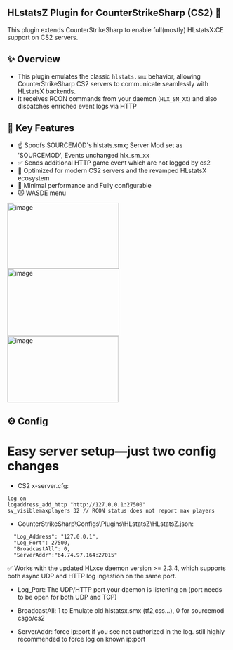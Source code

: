 ## HLstatsZ Plugin for CounterStrikeSharp (CS2) 🎯
This plugin extends CounterStrikeSharp to enable full(mostly) HLstatsX:CE support on CS2 servers.

## ✨ Overview
* This plugin emulates the classic `hlstats.smx` behavior, allowing CounterStrikeSharp CS2 servers to communicate seamlessly with HLstatsX backends.
* It receives RCON commands from your daemon (`HLX_SM_XX`) and also dispatches enriched event logs via HTTP

## 🔧 Key Features
- ☝ Spoofs SOURCEMOD's hlstats.smx; Server Mod set as 'SOURCEMOD', Events unchanged hlx_sm_xx 
- ✅ Sends additional HTTP game event which are not logged by cs2
- 🚀 Optimized for modern CS2 servers and the revamped HLstatsX ecosystem
- 🧩️ Minimal performance and Fully configurable
- 😻 WASDE menu
<img width="254" height="150" alt="image" src="https://github.com/user-attachments/assets/2a2de88a-bef5-471b-9b3e-59f824e911b0" />
<img width="255" height="154" alt="image" src="https://github.com/user-attachments/assets/d1b60635-650d-4334-a0ca-2149589f1bef" />
<img width="253" height="152" alt="image" src="https://github.com/user-attachments/assets/3f469803-93da-484b-87f1-08316cee8a76" />

## ⚙️ Config
# Easy server setup—just two config changes
- CS2 x-server.cfg:
```
log on
logaddress_add_http "http://127.0.0.1:27500"
sv_visiblemaxplayers 32 // RCON status does not report max players
```
-  CounterStrikeSharp\Configs\Plugins\HLstatsZ\HLstatsZ.json:
  
```
  "Log_Address": "127.0.0.1",
  "Log_Port": 27500,
  "BroadcastAll": 0,
  "ServerAddr":"64.74.97.164:27015"
```
✅ Works with the updated HLxce daemon version >= 2.3.4, which supports both async UDP and HTTP log ingestion on the same port.

* Log_Port: The UDP/HTTP port your daemon is listening on (port needs to be open for both UDP and TCP)

* BroadcastAll: 1 to Emulate old hlstatsx.smx (tf2,css...), 0 for sourcemod csgo/cs2

* ServerAddr: force ip:port if you see not authorized in the log. still highly recommended to force log on known ip:port





